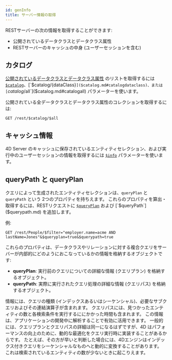 ```yaml
---
id: genInfo
title: サーバー情報の取得
---
```


RESTサーバーの次の情報を取得することができます:

- 公開されているデータクラスとデータクラス属性
- RESTサーバーのキャッシュの中身 (ユーザーセッションを含む)

## カタログ

[公開されているデータクラスとデータクラス属性](configuration.md#テーブルやフィールドの公開) のリストを取得するには [`$catalog`]($catalog.md)、[`$catalog/{dataClass}`]($catalog.md#catalogdataclass)、または [`$catalog/$all`]($catalog.md#catalogall) パラメーターを使います。

公開されている全データクラスとデータクラス属性のコレクションを取得するには:

`GET /rest/$catalog/$all`


## キャッシュ情報

4D Server のキャッシュに保存されているエンティティセレクション、および実行中のユーザーセッションの情報を取得するには [`$info`]($info.md) パラメーターを使います。

## queryPath と queryPlan

クエリによって生成されたエンティティセレクションは、`queryPlan` と `queryPath` という 2つのプロパティを持ちえます。 これらのプロパティを算出・取得するには、RESTリクエストに [`$queryPlan`]($queryplan.md) および [`$queryPath`]($querypath.md) を追加します。

例:

`GET /rest/People/$filter="employer.name=acme AND lastName=Jones"&$queryplan=true&$querypath=true`

これらのプロパティは、データクラスやリレーションに対する複合クエリをサーバーが内部的にどのようにおこなっているかの情報を格納するオブジェクトです:
- **queryPlan**: 実行前のクエリについての詳細な情報 (クエリプラン) を格納するオブジェクト。
- **queryPath**: 実際に実行されたクエリ処理の詳細な情報 (クエリパス) を格納するオブジェクト。

情報には、クエリの種類 (インデックスあるいはシーケンシャル)、必要なサブクエリおよびその連結演算子が含まれます。 クエリパスには、見つかったエンティティの数と各検索条件を実行するににかかった時間も含まれます。 この情報は、アプリケーションの開発中に解析することで有効に活用できます。 一般的には、クエリプランとクエリパスの詳細は同一になるはずですが、4D はパフォーマンスの向上のために、動的な最適化をクエリ実行時に実装することがあるからです。 たとえば、その方が早いと判断した場合には、4Dエンジンはインデックス付きクエリをシーケンシャルなものへと動的に変換することがあります。 これは検索されているエンティティの数が少ないときに起こりえます。